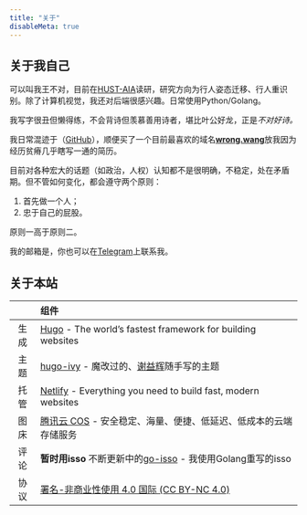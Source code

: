 ```yaml
---
title: "关于"
disableMeta: true
---
```


## 关于我自己

可以叫我王不对，目前在[HUST-AIA](http://aia.hust.edu.cn/)读研，研究方向为行人姿态迁移、行人重识别。除了计算机视觉，我还对后端很感兴趣。日常使用Python/Golang。

我写字很丑但懒得练，不会背诗但羡慕善用诗者，堪比叶公好龙，正是*不对好诗。* 

我日常混迹于（[GitHub](https://github.com/budui/)），顺便买了一个目前最喜欢的域名[**wrong.wang**](https://wrong.wang)放我因为经历贫瘠几乎瞎写一通的简历。

目前对各种宏大的话题（如政治，人权）认知都不是很明确，不稳定，处在矛盾期。但不管如何变化，都会遵守两个原则：

1. 首先做一个人；
2. 忠于自己的屁股。

原则一高于原则二。

我的邮箱是<a href="#" class="cryptedmail"
   data-name="wangbudui"
   data-domain="foxmail"
   data-tld="com"
   onclick="window.location.href = 'mailto:' + this.dataset.name + '@' + this.dataset.domain + '.' + this.dataset.tld; return false;"></a>，你也可以在[Telegram](https://t.me/budui)上联系我。

## 关于本站

|       | 组件                                                                                                     |
| :---: | :------------------------------------------------------------------------------------------------------- |
| 生成  | [Hugo](https://gohugo.io) - The world’s fastest framework for building websites                          |
| 主题  | [hugo-ivy](https://github.com/yihui/hugo-ivy) - 魔改过的、[谢益辉](https://yihui.name)随手写的主题       |
| 托管  | [Netlify](https://www.netlify.com/) - Everything you need to build fast, modern websites                 |
| 图床  | [腾讯云 COS](https://cloud.tencent.com/product/cos) - 安全稳定、海量、便捷、低延迟、低成本的云端存储服务 |
| 评论  | **暂时用isso** 不断更新中的[go-isso](https://github.com/budui/go-isso) - 我使用Golang重写的isso        |
| 协议  | [署名-非商业性使用 4.0 国际 (CC BY-NC 4.0)](https://creativecommons.org/licenses/by-nc/4.0/deed.zh)      |
